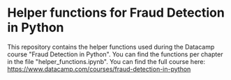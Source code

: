 # Helper functions for Fraud Detection in Python

This repository contains the helper functions used during the Datacamp course "Fraud Detection in Python". You can find the functions per chapter in the file "helper_functions.ipynb". You can find the full course here: https://www.datacamp.com/courses/fraud-detection-in-python
